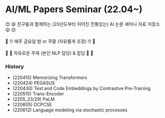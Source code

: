 # AI/ML Papers Seminar (22.04~)
:blush: :stuck_out_tongue_closed_eyes: 친구들과 함께하는 (20년도부터 이어진 전통있는) AI 논문 세미나 자료 저장소 :stuck_out_tongue_closed_eyes: :blush:<br/><br/>
:date: :alarm_clock: 매주 금요일 밤 or 주말 (자유롭게 조정) :alarm_clock: :date:<br/><br/>
:star2: :christmas_tree: 자유로운 주제 (본인 NLP 담당) & 잡담 :christmas_tree: :star2:
### History
* (220415) Memorizing Transformers
* (220424) PEGASUS
* (220430) Text and Code Embeddings by Contrastive Pre-Training
* (220515) Trans-Encoder
* (2205_23/29) PaLM
* (220605) DCPCSE
* (220612) Language modeling via stochastic processes


